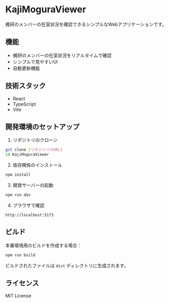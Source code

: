 # KajiMoguraViewer

梶研のメンバーの在室状況を確認できるシンプルなWebアプリケーションです。

## 機能

- 梶研のメンバーの在室状況をリアルタイムで確認
- シンプルで見やすいUI
- 自動更新機能

## 技術スタック

- React
- TypeScript
- Vite

## 開発環境のセットアップ

1. リポジトリのクローン
```bash
git clone [リポジトリのURL]
cd KajiMoguraViewer
```

2. 依存関係のインストール
```bash
npm install
```

3. 開発サーバーの起動
```bash
npm run dev
```

4. ブラウザで確認
```
http://localhost:5173
```

## ビルド

本番環境用のビルドを作成する場合：

```bash
npm run build
```

ビルドされたファイルは `dist` ディレクトリに生成されます。

## ライセンス

MIT License
